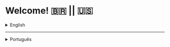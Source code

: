# Welcome! 🇧🇷 || 🇺🇸

<details>
<summary> English </summary>

## About Henrique

<a href="https://www.facens.br/"> <img align="right" src="https://images.educamaisbrasil.com.br/content/superior/instituicao/logo/g/facens.png" width="100" height="70"/> </a>
</br>
- 💻 Studying Computer Engineering at Facens
- 🖥️ Sofware Intern at Grupo Splice
- ✞ Jesus Freak
<a href="https://www.splice.com.br/"> <img align="right" src="https://spartan.com.br/wp-content/uploads/2017/09/splice-logo.png" width="100" height= "50"/> </a>


</br>
</br>


## What am I doing?
Studying specific languages:

<img align="left" alt="Go" width="36px" src="https://cdn.icon-icons.com/icons2/2699/PNG/512/golang_logo_icon_171073.png"/>
<img align="left" alt="JavaScript" width="36px" src="https://raw.githubusercontent.com/github/explore/80688e429a7d4ef2fca1e82350fe8e3517d3494d/topics/javascript/javascript.png" />
<img align="left" alt="MySQL" src="https://img.shields.io/badge/mysql-%2300f.svg?&style=for-the-badge&logo=mysql&logoColor=white"/>

</br>
</br>
</br>

And practicing with some softwares:

<img align="left" alt="Visual Studio Code" width="36px" src="https://raw.githubusercontent.com/github/explore/80688e429a7d4ef2fca1e82350fe8e3517d3494d/topics/visual-studio-code/visual-studio-code.png" />
<img align="left" alt="Git" width="36px" src="https://cdn.icon-icons.com/icons2/2415/PNG/512/git_plain_wordmark_logo_icon_146508.png" />
<img align="left" alt="GitHub" width="36px" src="https://cdn.icon-icons.com/icons2/1181/PNG/512/1490128251-epic-social-media-online-web-internet-github_82122.png" />

</br>
</br>

- <details> <summary>Projects</summary><a href="https://github.com/HenryCesar?tab=repositories"> <B> Repositories </B> </a> </details>
___

### Contact me
[![Linkedin Badge](https://img.shields.io/badge/-LinkedIn-blue?style=flat-square&logo=Linkedin&logoColor=white&link=https://www.linkedin.com/in/henriquecpsalmeida/)](https://www.linkedin.com/in/henriquecpsalmeida/)

<a href="mailto:henrique_alm@hotmail.com?subject=Hello%20Henrique"> <img alt="Outlook" src="https://img.shields.io/badge/Microsoft_Outlook-0078D4?style=for-the-badge&logo=microsoft-outlook&logoColor=white"/> </a>


</br>

<details>
  <summary>See More</summary>

![Henrique's GitHub stats](https://github-readme-stats.vercel.app/api?username=henrycesar&show_icons=true&theme=dark)
<br />
<br />
 ![1](https://github-readme-stats.vercel.app/api/top-langs/?username=HenryCesar&theme=blue-green)


</details>
</details>

___
<details>
<summary> Português </summary>

## Sobre Henrique

<a href="https://www.facens.br/"> <img align="right" src="https://images.educamaisbrasil.com.br/content/superior/instituicao/logo/g/facens.png" width="100" height="70"/> </a>
</br>
- 💻 Estudando Engenharia da Computação na FACENS
- 🖥️ Estagiário de Sofwtare no Grupo Splice
- ✞ Louco por Jesus
<a href="https://www.splice.com.br/"> <img align="right" src="https://spartan.com.br/wp-content/uploads/2017/09/splice-logo.png" width="100" height= "50"/> </a>


</br>
</br>

## O que eu tenho feito?
Estudo linguagens específicas:

<img align="left" alt="Go" width="36px" src="https://cdn.icon-icons.com/icons2/2699/PNG/512/golang_logo_icon_171073.png"/>
<img align="left" alt="JavaScript" width="36px" src="https://raw.githubusercontent.com/github/explore/80688e429a7d4ef2fca1e82350fe8e3517d3494d/topics/javascript/javascript.png" />
<img align="left" alt="MySQL" src="https://img.shields.io/badge/mysql-%2300f.svg?&style=for-the-badge&logo=mysql&logoColor=white"/>

</br>
</br>
</br>

E pratico com alguns softwares:

<img align="left" alt="Visual Studio Code" width="36px" src="https://raw.githubusercontent.com/github/explore/80688e429a7d4ef2fca1e82350fe8e3517d3494d/topics/visual-studio-code/visual-studio-code.png" />
<img align="left" alt="Git" width="36px" src="https://cdn.icon-icons.com/icons2/2415/PNG/512/git_plain_wordmark_logo_icon_146508.png" />
<img align="left" alt="GitHub" width="36px" src="https://cdn.icon-icons.com/icons2/1181/PNG/512/1490128251-epic-social-media-online-web-internet-github_82122.png" />

</br>
</br>

- <details> <summary>Projetos</summary><a href="https://github.com/HenryCesar?tab=repositories"> <B> Repositórios </B> </a> </details>
___

### Entre em contato comigo!
[![Linkedin Badge](https://img.shields.io/badge/-LinkedIn-blue?style=flat-square&logo=Linkedin&logoColor=white&link=https://www.linkedin.com/in/henriquecpsalmeida/)](https://www.linkedin.com/in/henriquecpsalmeida/)

<a href="mailto:henrique_alm@hotmail.com?subject=Hello%20Henrique"> <img alt="Outlook" src="https://img.shields.io/badge/Microsoft_Outlook-0078D4?style=for-the-badge&logo=microsoft-outlook&logoColor=white"/> </a>


</br>

<details>
  <summary>Ver mais</summary>

![GitHub Stats de Henrique](https://github-readme-stats.vercel.app/api?username=henrycesar&show_icons=true&theme=dark)
<br />
<br />
 ![1](https://github-readme-stats.vercel.app/api/top-langs/?username=HenryCesar&theme=blue-green)


</details>
</details>